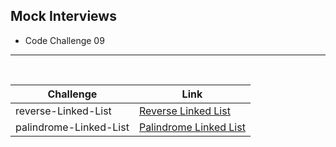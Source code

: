 ## Mock Interviews
- Code Challenge 09

---
<br>

| Challenge              | Link                                             |
| ----------             | ----------------                                 |
| reverse-Linked-List    | [Reverse Linked List](./palindrome_LinkedList/)  |
| palindrome-Linked-List | [Palindrome Linked List](./reverse_LinkedList/)  |
